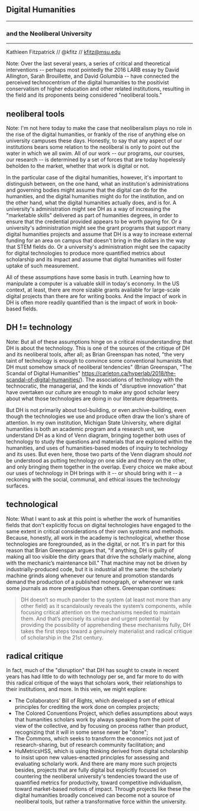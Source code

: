 ## Digital Humanities
---
### and the Neoliberal University
---
<smaller>Kathleen Fitzpatrick // @kfitz // kfitz@msu.edu</smaller><br />

Note: Over the last several years, a series of critical and theoretical interventions -- perhaps most pointedly the 2016 LARB essay by David Allington, Sarah Brouillette, and David Golumbia -- have connected the perceived technocentrism of the digital humanities to the positivist conservatism of higher education and other related institutions, resulting in the field and its proponents being considered "neoliberal tools." 


## neoliberal tools

Note: I'm not here today to make the case that neoliberalism plays no role in the rise of the digital humanities, or frankly of the rise of anything else on university campuses these days. Honestly, to say that any aspect of our institutions bears some relation to the neoliberal is only to point out the water in which we all swim. All of our work -- our programs, our courses, our research -- is determined by a set of forces that are today hopelessly beholden to the market, whether that work is digital or not.

In the particular case of the digital humanities, however, it's important to distinguish between, on the one hand, what an institution's administrations and governing bodies might assume that the digital can do for the humanities, and the digital humanities might do for the institution, and on the other hand, what the digital humanities actually does, and is for. A university's administration might see DH as a way of increasing the "marketable skills" delivered as part of humanities degrees, in order to ensure that the credential provided appears to be worth paying for. Or a university's administration might see the grant programs that support many digital humanities projects and assume that DH is a way to increase external funding for an area on campus that doesn't bring in the dollars in the way that STEM fields do. Or a university's administration might see the capacity for digital technologies to produce more quantified metrics about scholarship and its impact and assume that digital humanities will foster uptake of such measurement.

All of these assumptions have some basis in truth. Learning how to manipulate a computer is a valuable skill in today's economy. In the US context, at least, there are more sizable grants available for large-scale digital projects than there are for writing books. And the impact of work in DH is often more readily quantified than is the impact of work in book-based fields. 


## DH != technology

Note: But all of these assumptions hinge on a critical misunderstanding: that DH is about the technology. This is one of the sources of the critique of DH and its neoliberal tools, after all; as Brian Greenspan has noted, "the very taint of technology is enough to convince some conventional humanists that DH must somehow smack of neoliberal tendencies" (Brian Greenspan, "The Scandal of Digital Humanities" https://carleton.ca/hyperlab/2018/the-scandal-of-digital-humanities/). The associations of technology with the technocratic, the managerial, and the kinds of "disruptive innovation" that have overtaken our culture are enough to make any good scholar leery about what those technologies are doing in our literature departments.

But DH is not primarily about tool-building, or even archive-building, even though the technologies we use and produce often draw the lion's share of attention. In my own institution, Michigan State University, where digital humanities is both an academic program and a research unit, we understand DH as a kind of Venn diagram, bringing together both uses of technology to study the questions and materials that are explored within the humanities, and uses of humanities-based modes of inquiry to technology and its uses. But even here, those two parts of the Venn diagram should *not* be understood as putting technology on one side and theory on the other, and only bringing them together in the overlap. Every choice we make about our uses of technology in DH brings with it -- or should bring with it -- a reckoning with the social, communal, and ethical issues the technology surfaces.


## technological

Note: What I want to ask at this point is whether the work of humanities fields that don't explicitly focus on digital technologies have engaged to the same extent in critical considerations of their own systems and methods. Because, honestly, all work in the academy is technological, whether those technologies are foregrounded, as in the digital, or not. It's in part for this reason that Brian Greenspan argues that, "if anything, DH is guilty of making all too visible the dirty gears that drive the scholarly machine, along with the mechanic’s maintenance bill." That machine may not be driven by industrially-produced code, but it is industrial all the same: the scholarly machine grinds along whenever our tenure and promotion standards demand the production of a published monograph, or whenever we rank some journals as more prestigious than others. Greenspan continues:


> DH doesn’t so much pander to the system (at least not more than any other field) as it scandalously reveals the system’s components, while focusing critical attention on the mechanisms needed to maintain them. And that’s precisely its unique and urgent potential: by providing the possibility of apprehending these mechanisms fully, DH takes the first steps toward a genuinely materialist and radical critique of scholarship in the 21st century.


## radical critique

In fact, much of the "disruption" that DH has sought to create in recent years has had little to do with technology per se, and far more to do with this radical critique of the ways that scholars work, their relationships to their institutions, and more. In this vein, we might explore:

- The Collaborators' Bill of Rights, which developed a set of ethical principles for crediting the work done on complex projects;
- The Colored Conventions Project, which defies assumptions about ways that humanities scholars work by always speaking from the point of view of the collective, and by focusing on process rather than product, recognizing that it will in some sense never be "done";
- The Commons, which seeks to transform the economics not just of research-sharing, but of research community facilitation; and
- HuMetricsHSS, which is using thinking derived from digital scholarship to insist upon new values-enacted principles for assessing and evaluating scholarly work.
And there are many more such projects besides, projects that are fully digital but explicitly focused on countering the neoliberal university's tendencies toward the use of quantified metrics for productivity, toward competitive individualism, toward market-based notions of impact. Through projects like these the digital humanities broadly conceived can become not a source of neoliberal tools, but rather a transformative force within the university.